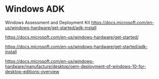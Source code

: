 # Windows ADK
Windows Assessment and Deployment Kit https://docs.microsoft.com/en-us/windows-hardware/get-started/adk-install


https://docs.microsoft.com/en-us/windows-hardware/get-started/

https://docs.microsoft.com/en-us/windows-hardware/get-started/adk-install

https://docs.microsoft.com/en-us/windows-hardware/manufacture/desktop/oem-deployment-of-windows-10-for-desktop-editions-overview
